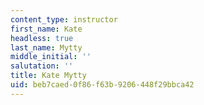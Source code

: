 ```yaml
---
content_type: instructor
first_name: Kate
headless: true
last_name: Mytty
middle_initial: ''
salutation: ''
title: Kate Mytty
uid: beb7caed-0f86-f63b-9206-448f29bbca42
---
```

